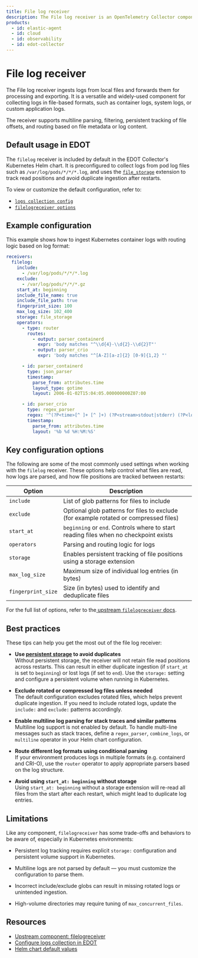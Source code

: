 ```yaml
---
title: File log receiver
description: The File log receiver is an OpenTelemetry Collector component that ingests logs from files.
products:
  - id: elastic-agent
  - id: cloud
  - id: observability
  - id: edot-collector
---
```


# File log receiver

The File log receiver ingests logs from local files and forwards them for processing and exporting. It is a versatile and widely-used component for collecting logs in file-based formats, such as container logs, system logs, or custom application logs.

The receiver supports multiline parsing, filtering, persistent tracking of file offsets, and routing based on file metadata or log content.


## Default usage in EDOT

The `filelog` receiver is included by default in the EDOT Collector's Kubernetes Helm chart. It is preconfigured to collect logs from pod log files such as `/var/log/pods/*/*/*.log`, and uses the [`file_storage`](https://github.com/open-telemetry/opentelemetry-collector-contrib/tree/main/extension/storage) extension to track read positions and avoid duplicate ingestion after restarts.

To view or customize the default configuration, refer to:

- [`logs collection config`](https://github.com/elastic/elastic-agent/blob/v9.1.4/deploy/helm/edot-collector/kube-stack/values.yaml#L179-L181)
- [`filelogreceiver options`](https://github.com/elastic/elastic-agent/blob/v9.1.4/deploy/helm/edot-collector/kube-stack/values.yaml#L322-L335)


## Example configuration

This example shows how to ingest Kubernetes container logs with routing logic based on log format:

```yaml
receivers:
  filelog:
    include:
      - /var/log/pods/*/*/*.log
    exclude:
      - /var/log/pods/*/*/*.gz
    start_at: beginning
    include_file_name: true
    include_file_path: true
    fingerprint_size: 100
    max_log_size: 102_400
    storage: file_storage
    operators:
      - type: router
        routes:
          - output: parser_containerd
            expr: 'body matches "^\\d{4}-\\d{2}-\\d{2}T"'
          - output: parser_crio
            expr: 'body matches "^[A-Z][a-z]{2} [0-9]{1,2} "'

      - id: parser_containerd
        type: json_parser
        timestamp:
          parse_from: attributes.time
          layout_type: gotime
          layout: 2006-01-02T15:04:05.000000000Z07:00

      - id: parser_crio
        type: regex_parser
        regex: '^(?P<time>[^ ]+ [^ ]+) (?P<stream>stdout|stderr) (?P<logtag>[^ ]*) (?P<body>.*)'
        timestamp:
          parse_from: attributes.time
          layout: '%b %d %H:%M:%S'
```


## **Key configuration options**

The following are some of the most commonly used settings when working with the `filelog` receiver. These options help control what files are read, how logs are parsed, and how file positions are tracked between restarts:

| Option | Description |
|---------|-------------|
| `include` | List of glob patterns for files to include |
| `exclude` | Optional glob patterns for files to exclude (for example rotated or compressed files) |
| `start_at` | `beginning` or `end`. Controls where to start reading files when no checkpoint exists |
| `operators` | Parsing and routing logic for logs |
| `storage` | Enables persistent tracking of file positions using a storage extension |
| `max_log_size` | Maximum size of individual log entries (in bytes) |
| `fingerprint_size`| Size (in bytes) used to identify and deduplicate files |

For the full list of options, refer to the[ upstream `filelogreceiver` docs](https://github.com/open-telemetry/opentelemetry-collector-contrib/blob/main/receiver/filelogreceiver/README.md).


## Best practices

These tips can help you get the most out of the file log receiver:

- **Use [persistent storage](https://github.com/open-telemetry/opentelemetry-collector/blob/main/docs/design.md#storage-extension) to avoid duplicates**  
  Without persistent storage, the receiver will not retain file read positions across restarts. This can result in either duplicate ingestion (if `start_at` is set to `beginning`) or lost logs (if set to `end`). Use the `storage:` setting and configure a persistent volume when running in Kubernetes.

- **Exclude rotated or compressed log files unless needed**  
  The default configuration excludes rotated files, which helps prevent duplicate ingestion. If you need to include rotated logs, update the `include:` and `exclude:` patterns accordingly.

- **Enable multiline log parsing for stack traces and similar patterns**  
  Multiline log support is not enabled by default. To handle multi-line messages such as stack traces, define a `regex_parser`, `combine_logs`, or `multiline` operator in your Helm chart configuration.

- **Route different log formats using conditional parsing**  
  If your environment produces logs in multiple formats (e.g. containerd and CRI-O), use the `router` operator to apply appropriate parsers based on the log structure.

- **Avoid using `start_at: beginning` without storage**  
  Using `start_at: beginning` without a storage extension will re-read all files from the start after each restart, which might lead to duplicate log entries.


## Limitations

Like any component, `filelogreceiver` has some trade-offs and behaviors to be aware of, especially in Kubernetes environments:

* Persistent log tracking requires explicit `storage:` configuration and persistent volume support in Kubernetes.

* Multiline logs are not parsed by default — you must customize the configuration to parse them.

* Incorrect include/exclude globs can result in missing rotated logs or unintended ingestion.

* High-volume directories may require tuning of `max_concurrent_files`.


## Resources

* [Upstream component: filelogreceiver](https://github.com/open-telemetry/opentelemetry-collector-contrib/blob/main/receiver/filelogreceiver/README.md)
* [Configure logs collection in EDOT](opentelemetry://reference/edot-collector/config/configure-logs-collection.md)
* [Helm chart default values](https://github.com/elastic/elastic-agent/blob/v9.1.4/deploy/helm/edot-collector/kube-stack/values.yaml)